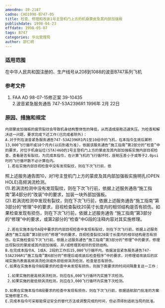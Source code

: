 ```yaml
---
amendno: 39-2187  
cadno: CAD1998-B747-05  
title: 检查、修理和改装1号主登机门上方的机身蒙皮及其内部加强板  
publishdate: 1998-04-23  
effdate: 1998-05-07  
tags: B747  
categories: 华北管理局  
author: 邵仁明  
---
```

  
### 适用范围  
在中华人民共和国注册的、生产线号从208到1088的波音B747系列飞机  
  
<!--more-->  
### 参考文件  
 1. FAA AD 98-07-15修正案 39-10435  
 2.波音紧急服务通告 747-53A2396R1  1996年 2月 22日  
  
### 原因、措施和规定  
    内部蒙皮加强板的疲劳裂纹会导致机身结构整体性的降低，从而造成座舱迅速失压。为检查和解决这一问题，要求完成下述工作(已完成者除外)：  
    A.对于列在波音紧急服务通告747-53A2396R1内1至10组中的飞机，在本指令生效后累积13,000飞行循环或18个月内(以后到者为准)，依据该服务通告“施工指南”第2部分的“检查”中的要求，对位于机身站位(STA)460的1号主登机门上方的蒙皮及其内部加强板实施内部目视检查，查看是否有裂纹。为完成本指令，在计算飞机的飞行循环时，座舱压差小于或等于2.0psi时的飞行循环数不必计算在内。  
     1.若在实施内部目视检查中没有发现裂纹，则在下次飞行前，依  
  
照上述服务通告图10，对1号主登机门上方的蒙皮及其内部加强板实施明孔(OPEN HOLE)高频涡流检测。  
     (1).若涡流检测中没有发现裂纹，则在下次飞行前，依据上述服务通告“施工指南”第4部分的“改装”中的要求，加装一块外部加强板。  
     (2).若涡流检测中发现有裂纹，则在下次飞行前，依据上述服务通告“施工指南”第3部分的“修理”中的要求，目视检查裂纹20英寸长度内的相邻结构是否有损伤。如果检查发现有损伤，则在下次飞行前，依据上述服务通告 “施工指南”第3部分的“修理”中的要求，或第2部分的“检查”中G段的注释内容对其实施修理。  
  
     2.若在实施本指令A段中要求的内部目视检查中发现有裂纹，则在下次飞行前，依据上述服务通告“施工指南”第3部分的“修理”中的要求，目视检查裂纹20英寸长度内的相邻结构是否有损伤。在实施检查后下次飞行前，依据上述服务通告“施工指南”第3部分的“修理”中的要求，修理出现裂纹的蒙皮或其内部加强板，并/或修理其相邻的受损结构。  
    B.在完成本指令A、1或A、2段的工作后15,000飞行循环内，依据波音紧急服务通告747-53A2396R1“施工指南”第6部分的“修理后或改装后检查程序”中的要求，对修理或改装后的区域实施内表面高频涡流检测或外部低频涡流检测，检查是否有损伤。  
    C.如果在实施本指令B段要求的检查中未发现有损伤，则按下面要求的时间间隔重复这一工作：  
  
     1.如果实施的是高频涡流检测，则应在6,000飞行循环内实施下次检测。  
     2.如果实施的是低频涡流检测，则应在3,000飞行循环内实施下次检测。  
  
    D.如果在实施本指令B段要求的检查中发现有损伤，则在下次飞行前，依据适航部门批准的方案实施修理工作。  
    E.完成本指令可采取能保证安全的替代方法或调整完成的时间，但必须得到适航当局的批准。  
  
